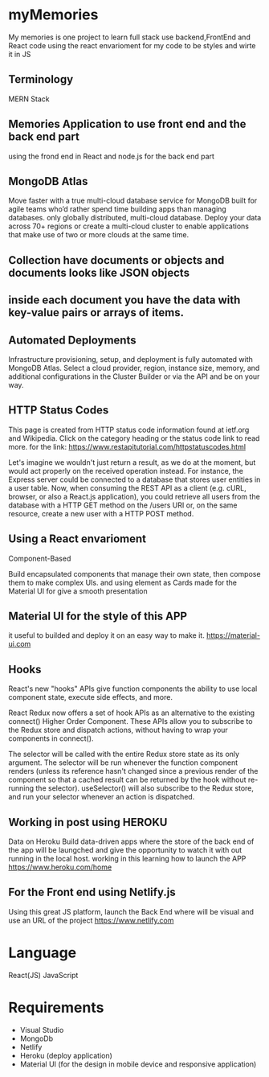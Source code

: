 # myMemories
My memories is one project to learn full stack use backend,FrontEnd and React code using the react envarioment for my code to be styles and wirte it in JS 

## Terminology
MERN Stack

## Memories Application to use front end and the back end part
using the frond end in React and node.js for the back end part

## MongoDB Atlas
Move faster with a true multi-cloud database service for MongoDB built for agile teams who’d rather spend time building apps than managing databases.
only globally distributed, multi-cloud database. Deploy your data across 70+ regions or create a multi-cloud cluster to enable applications that make use of two or more clouds at the same time.

## Collection have documents or objects and documents looks like JSON objects
## inside each document you have the data with key-value pairs or arrays of items.

## Automated Deployments
Infrastructure provisioning, setup, and deployment is fully automated with MongoDB Atlas. Select a cloud provider, region, instance size, memory, and additional configurations in the Cluster Builder or via the API and be on your way.

## HTTP Status Codes
This page is created from HTTP status code information found at ietf.org and Wikipedia. 
Click on the category heading or the status code link to read more.
for the link: https://www.restapitutorial.com/httpstatuscodes.html

Let's imagine we wouldn't just return a result, as we do at the moment, but would act properly on the received operation instead. For instance, the Express server could be connected to a database that stores user entities in a user table. Now, when consuming the REST API as a client (e.g. cURL, browser, or also a React.js application), you could retrieve all users from the database with a HTTP GET method on the /users URI or, on the same resource, create a new user with a HTTP POST method.

## Using a React envarioment 

Component-Based

Build encapsulated components that manage their own state, then compose them to make complex UIs.
and using element as Cards made for the Material UI for give a smooth presentation

## Material UI for the style of this APP

it useful to builded and deploy it on an easy way to make it.
https://material-ui.com

## Hooks 

React's new "hooks" APIs give function components the ability to use local component state, execute side effects, and more.

React Redux now offers a set of hook APIs as an alternative to the existing connect() Higher Order Component. These APIs allow you to subscribe to the Redux store and dispatch actions, without having to wrap your components in connect().

 The selector will be called with the entire Redux store state as its only argument. The selector will be run whenever the function component renders (unless its reference hasn't changed since a previous render of the component so that a cached result can be returned by the hook without re-running the selector). useSelector() will also subscribe to the Redux store, and run your selector whenever an action is dispatched.

## Working in post using HEROKU

Data on Heroku
Build data-driven apps where the store of the back end of the app will be laungched and give the opportunity to watch it with out running in the local host. working in this learning how to launch the APP
https://www.heroku.com/home

## For the Front end using Netlify.js
Using this great JS platform, launch the Back End where will be visual and use an URL of the project
https://www.netlify.com

# Language 
React(JS)
JavaScript

# Requirements
* Visual Studio
* MongoDb
* Netlify
* Heroku (deploy application)
* Material UI (for the design in mobile device and responsive application)
